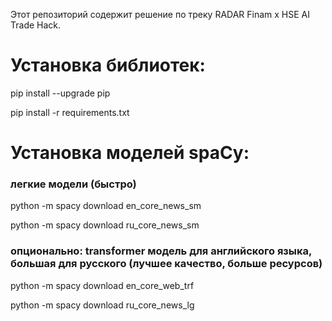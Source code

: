 Этот репозиторий содержит решение по треку RADAR Finam x HSE AI Trade Hack.
# Установка библиотек:
pip install --upgrade pip

pip install -r requirements.txt
# Установка моделей spaCy:
### легкие модели (быстро)

python -m spacy download en_core_news_sm

python -m spacy download ru_core_news_sm

### опционально: transformer модель для английского языка, большая для русского (лучшее качество, больше ресурсов)

python -m spacy download en_core_web_trf

python -m spacy download ru_core_news_lg